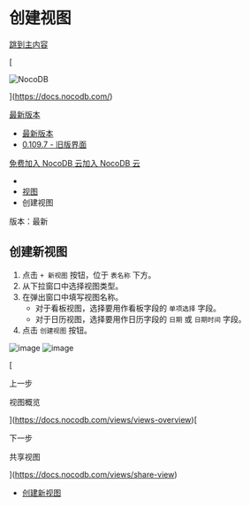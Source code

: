 # 创建视图

[跳到主内容](https://docs.nocodb.com/views/views-overview/#__docusaurus_skipToContent_fallback)

[

![NocoDB](https://docs.nocodb.com/img/nocodb-full-color.png)

](https://docs.nocodb.com/)

[最新版本](https://docs.nocodb.com/)

-   [最新版本](https://docs.nocodb.com/views/create-view)
-   [0.109.7 - 旧版界面](https://docs.nocodb.com/0.109.7/)

[免费加入 NocoDB 云](https://nocodb.com/?utm_source=docs&utm_medium=docs&utm_campaign=docs&utm_content=docs)[加入 NocoDB 云](https://nocodb.com/?utm_source=docs&utm_medium=docs&utm_campaign=docs&utm_content=docs)[](https://github.com/nocodb/nocodb)

-   [](https://docs.nocodb.com/)
-   [视图](https://docs.nocodb.com/category/views)
-   创建视图

版本：最新

## 创建新视图[](https://docs.nocodb.com/views/views-overview/#create-new-view "直接链接到创建新视图")

1.  点击 `+ 新视图` 按钮，位于 `表名称` 下方。
2.  从下拉窗口中选择视图类型。
3.  在弹出窗口中填写视图名称。
    -   对于看板视图，选择要用作看板字段的 `单项选择` 字段。
    -   对于日历视图，选择要用作日历字段的 `日期` 或 `日期时间` 字段。
4.  点击 `创建视图` 按钮。

![image](https://docs.nocodb.com/assets/images/create-view-1-2baccd05949a7a604277c856df14ef3a.png) ![image](https://docs.nocodb.com/assets/images/create-view-2-9927b550c2af512e6736c7e8e0af0fac.png)

[

上一步

视图概览

](https://docs.nocodb.com/views/views-overview)[

下一步

共享视图

](https://docs.nocodb.com/views/share-view)

-   [创建新视图](https://docs.nocodb.com/views/views-overview/#create-new-view)